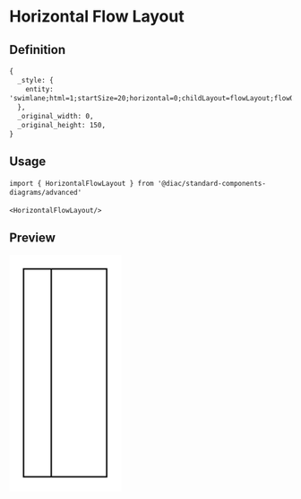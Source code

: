# Horizontal Flow Layout

## Definition

```
{
  _style: { 
    entity: 'swimlane;html=1;startSize=20;horizontal=0;childLayout=flowLayout;flowOrientation=west;resizable=0;interRankCellSpacing=50;containerType=tree;fontSize=12;',
  },
  _original_width: 0,
  _original_height: 150,
}
```

## Usage

```
import { HorizontalFlowLayout } from '@diac/standard-components-diagrams/advanced'

<HorizontalFlowLayout/>
```

## Preview

<img src="./horizontal-flow-layout.png" width="200"/>
